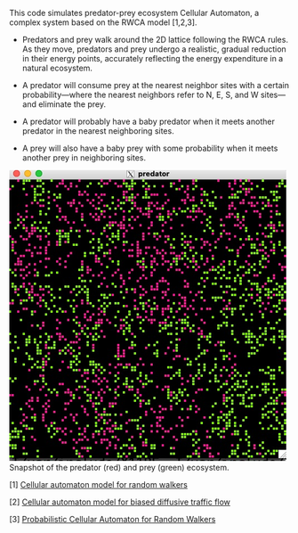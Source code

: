 
This code simulates predator-prey ecosystem Cellular Automaton, a
complex system based on the RWCA model [1,2,3].

- Predators and prey walk around the 2D lattice following the RWCA
  rules.  As they move, predators and prey undergo a realistic,
  gradual reduction in their energy points, accurately reflecting the
  energy expenditure in a natural ecosystem.

- A predator will consume prey at the nearest neighbor sites with a
  certain probability—where the nearest neighbors refer to N, E, S,
  and W sites—and eliminate the prey.

- A predator will probably have a baby predator when it meets another
  predator in the nearest neighboring sites.

- A prey will also have a baby prey with some probability when it
  meets another prey in neighboring sites.

![](images/fig1.jpg)
Snapshot of the predator (red) and prey (green) ecosystem.

[1] [Cellular automaton model for random walkers](https://journals.aps.org/prl/abstract/10.1103/PhysRevLett.77.1675)

[2] [Cellular automaton model for biased diffusive traffic flow](https://journals.jps.jp/doi/abs/10.1143/JPSJ.65.3415)

[3] [Probabilistic Cellular Automaton for Random Walkers](https://journals.jps.jp/doi/abs/10.1143/JPSJ.69.1352)

